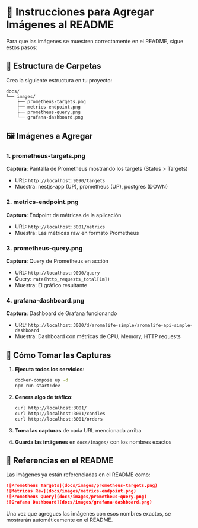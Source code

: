 # 📸 Instrucciones para Agregar Imágenes al README

Para que las imágenes se muestren correctamente en el README, sigue estos pasos:

## 📁 Estructura de Carpetas

Crea la siguiente estructura en tu proyecto:

```
docs/
└── images/
    ├── prometheus-targets.png
    ├── metrics-endpoint.png
    ├── prometheus-query.png
    └── grafana-dashboard.png
```

## 🖼️ Imágenes a Agregar

### 1. prometheus-targets.png
**Captura**: Pantalla de Prometheus mostrando los targets (Status > Targets)
- URL: `http://localhost:9090/targets`
- Muestra: nestjs-app (UP), prometheus (UP), postgres (DOWN)

### 2. metrics-endpoint.png
**Captura**: Endpoint de métricas de la aplicación
- URL: `http://localhost:3001/metrics`
- Muestra: Las métricas raw en formato Prometheus

### 3. prometheus-query.png
**Captura**: Query de Prometheus en acción
- URL: `http://localhost:9090/query`
- Query: `rate(http_requests_total[1m])`
- Muestra: El gráfico resultante

### 4. grafana-dashboard.png
**Captura**: Dashboard de Grafana funcionando
- URL: `http://localhost:3000/d/aromalife-simple/aromalife-api-simple-dashboard`
- Muestra: Dashboard con métricas de CPU, Memory, HTTP requests

## 📸 Cómo Tomar las Capturas

1. **Ejecuta todos los servicios**:
   ```bash
   docker-compose up -d
   npm run start:dev
   ```

2. **Genera algo de tráfico**:
   ```bash
   curl http://localhost:3001/
   curl http://localhost:3001/candles
   curl http://localhost:3001/orders
   ```

3. **Toma las capturas** de cada URL mencionada arriba

4. **Guarda las imágenes** en `docs/images/` con los nombres exactos

## 🔗 Referencias en el README

Las imágenes ya están referenciadas en el README como:

```markdown
![Prometheus Targets](docs/images/prometheus-targets.png)
![Métricas Raw](docs/images/metrics-endpoint.png)
![Prometheus Query](docs/images/prometheus-query.png)
![Grafana Dashboard](docs/images/grafana-dashboard.png)
```

Una vez que agregues las imágenes con esos nombres exactos, se mostrarán automáticamente en el README.